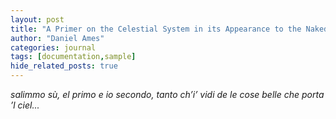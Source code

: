 ```yaml
---
layout: post
title: "A Primer on the Celestial System in its Appearance to the Naked Eye"
author: "Daniel Ames"
categories: journal
tags: [documentation,sample]
hide_related_posts: true
---
```

_salimmo sù, el primo e io secondo,_
_tanto ch’i’ vidi de le cose belle_
_che porta ’l ciel..._
